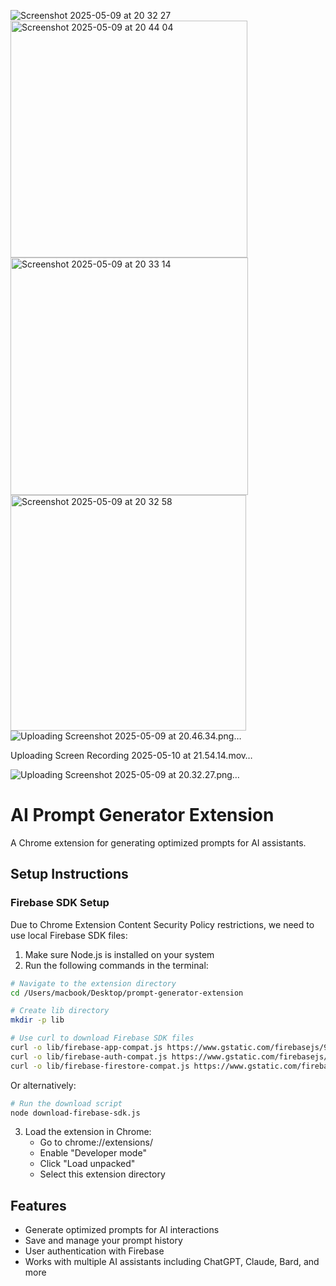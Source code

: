 ![Screenshot 2025-05-09 at 20 32 27](https://github.com/user-attachments/assets/1d7e02bd-a886-4c01-a84f-f8397be9b2b8)
<img width="379" alt="Screenshot 2025-05-09 at 20 44 04" src="https://github.com/user-attachments/assets/fdaadddf-7635-4c3c-9119-b4f2a4a4a44a" />
<img width="380" alt="Screenshot 2025-05-09 at 20 33 14" src="https://github.com/user-attachments/assets/4e2e7425-3a76-452c-93b0-57beb138bf63" />
<img width="377" alt="Screenshot 2025-05-09 at 20 32 58" src="https://github.com/user-attachments/assets/bed26c52-0d40-44de-bbf4-ef3c7e152a2c" />
![Uploading Screenshot 2025-05-09 at 20.46.34.png…]()


Uploading Screen Recording 2025-05-10 at 21.54.14.mov…


![Uploading Screenshot 2025-05-09 at 20.32.27.png…]()



# AI Prompt Generator Extension


A Chrome extension for generating optimized prompts for AI assistants.

## Setup Instructions

### Firebase SDK Setup

Due to Chrome Extension Content Security Policy restrictions, we need to use local Firebase SDK files:

1. Make sure Node.js is installed on your system
2. Run the following commands in the terminal:

```bash
# Navigate to the extension directory
cd /Users/macbook/Desktop/prompt-generator-extension

# Create lib directory
mkdir -p lib

# Use curl to download Firebase SDK files
curl -o lib/firebase-app-compat.js https://www.gstatic.com/firebasejs/9.22.0/firebase-app-compat.js
curl -o lib/firebase-auth-compat.js https://www.gstatic.com/firebasejs/9.22.0/firebase-auth-compat.js
curl -o lib/firebase-firestore-compat.js https://www.gstatic.com/firebasejs/9.22.0/firebase-firestore-compat.js
```

Or alternatively:

```bash
# Run the download script
node download-firebase-sdk.js
```

3. Load the extension in Chrome:
   - Go to chrome://extensions/
   - Enable "Developer mode"
   - Click "Load unpacked"
   - Select this extension directory

## Features

- Generate optimized prompts for AI interactions
- Save and manage your prompt history
- User authentication with Firebase
- Works with multiple AI assistants including ChatGPT, Claude, Bard, and more
